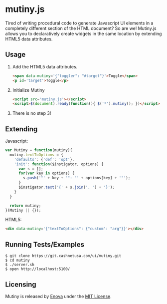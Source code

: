 mutiny.js
=====
Tired of writing procedural code to generate Javascript UI elements in a
completely different section of the HTML document?  So are we!  Mutiny.js allows
you to declaratively create widgets in the same location by extending HTML5 data
attributes.

Usage
-----
1.  Add the HTML5 data attributes.

    ```html
    <span data-mutiny='{"toggler": "#target"}'>Toggle</span>
    <p id='target'>Toggle</p>
    ```

2.  Initialize Mutiny

    ```html
    <script src='mutiny.js'></script>
    <script>$(document).ready(function(){ $('*').mutiny(); })</script>
    ```

3. There is no step 3!

Extending
-----
Javascript:
```javascript
var Mutiny = function(mutiny){
  mutiny.textToOptions = {
    'defaults': {'def': 'opt'},
    'init': function($instigator, options) {
      var s = [];
      for(var key in options) {
        s.push('"' + key + '": "' + options[key] + '"');
      }
      $instigator.text('{' + s.join(', ') + '}');
    }
  }

  return mutiny;
}(Mutiny || {});
```

HTML5:

```html
<div data-mutiny='{"textToOptions": {"custom": "arg"}}'></div>
```

Running Tests/Examples
-----
```console
$ git clone https://git.cashnetusa.com/ui/mutiny.git
$ cd mutiny
$ ./server.sh
$ open http://localhost:5100/
```

Licensing
-----
Mutiny is released by [Enova](http://www.enova.com) under the
[MIT License](https://github.com/enova/mutiny/blob/master/LICENSE).
